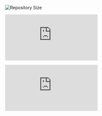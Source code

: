 ![Repository Size](https://img.shields.io/github/repo-size/swafit/licrepo?label=Repository%20Size)

[![Repository Size](https://swafit.github.io/licrepo/repository-size.txt)](https://swafit.github.io/licrepo/)

![Repository Size](https://swafit.github.io/licrepo/repository-size.txt)
